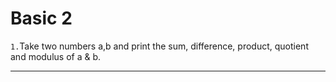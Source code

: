 # Basic 2

`1.`Take two numbers a,b and print the sum, difference, product, quotient and modulus of a & b.

---
